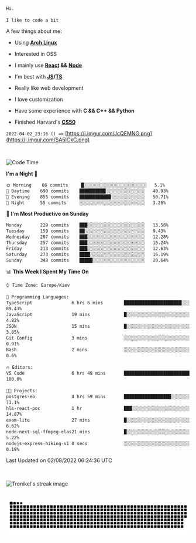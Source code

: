 ```
Hi.

I like to code a bit
```

A few things about me:

-   Using **[Arch Linux](https://archlinux.org/)**

-   Interested in OSS

-   I mainly use **[React](https://reactjs.org/) && [Node](https://nodejs.org/en/)**

-   I'm best with **[JS](https://www.javascript.com/)/[TS](https://www.typescriptlang.org/)**

-   Really like web development

-   I love customization

-   Have some experience with **C && C++ && Python**

-   Finished Harvard's **[CS50](https://cs50.harvard.edu)**

`2022-04-02_23:16 () =>` [https://i.imgur.com/JcQEMNG.png](https://i.imgur.com/SA5ICkC.png)

<br>

<!--START_SECTION:waka-->
![Code Time](http://img.shields.io/badge/Code%20Time-817%20hrs%2021%20mins-blue)

**I'm a Night 🦉** 

```text
🌞 Morning    86 commits     █░░░░░░░░░░░░░░░░░░░░░░░░   5.1% 
🌆 Daytime    690 commits    ██████████░░░░░░░░░░░░░░░   40.93% 
🌃 Evening    855 commits    ████████████░░░░░░░░░░░░░   50.71% 
🌙 Night      55 commits     ░░░░░░░░░░░░░░░░░░░░░░░░░   3.26%

```
📅 **I'm Most Productive on Sunday** 

```text
Monday       229 commits    ███░░░░░░░░░░░░░░░░░░░░░░   13.58% 
Tuesday      159 commits    ██░░░░░░░░░░░░░░░░░░░░░░░   9.43% 
Wednesday    207 commits    ███░░░░░░░░░░░░░░░░░░░░░░   12.28% 
Thursday     257 commits    ███░░░░░░░░░░░░░░░░░░░░░░   15.24% 
Friday       213 commits    ███░░░░░░░░░░░░░░░░░░░░░░   12.63% 
Saturday     273 commits    ████░░░░░░░░░░░░░░░░░░░░░   16.19% 
Sunday       348 commits    █████░░░░░░░░░░░░░░░░░░░░   20.64%

```


📊 **This Week I Spent My Time On** 

```text
⌚︎ Time Zone: Europe/Kiev

💬 Programming Languages: 
TypeScript               6 hrs 6 mins        ██████████████████████░░░   89.43% 
JavaScript               19 mins             █░░░░░░░░░░░░░░░░░░░░░░░░   4.82% 
JSON                     15 mins             █░░░░░░░░░░░░░░░░░░░░░░░░   3.85% 
Git Config               3 mins              ░░░░░░░░░░░░░░░░░░░░░░░░░   0.91% 
Bash                     2 mins              ░░░░░░░░░░░░░░░░░░░░░░░░░   0.6%

🔥 Editors: 
VS Code                  6 hrs 49 mins       █████████████████████████   100.0%

🐱‍💻 Projects: 
postgres-eb              4 hrs 59 mins       ██████████████████░░░░░░░   73.1% 
hls-react-poc            1 hr                ███░░░░░░░░░░░░░░░░░░░░░░   14.87% 
exam-lite                27 mins             █░░░░░░░░░░░░░░░░░░░░░░░░   6.62% 
node-next-sql-ffmpeg-elas21 mins             █░░░░░░░░░░░░░░░░░░░░░░░░   5.22% 
nodejs-express-hiking-v1 0 secs              ░░░░░░░░░░░░░░░░░░░░░░░░░   0.19%

```


 Last Updated on 02/08/2022 06:24:36 UTC
<!--END_SECTION:waka-->

<br>

<p><img align="center" src="https://github-readme-streak-stats.herokuapp.com/?user=Tronikelis&theme=dark" alt="Tronikel's streak image" /></p>

<br>

<img title="" src="https://raw.githubusercontent.com/Tronikelis/Tronikelis/output/github-contribution-grid-snake.svg" alt="very cool snake thingey" data-align="left">
